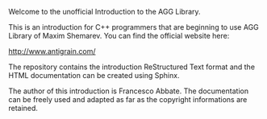 Welcome to the unofficial Introduction to the AGG Library.

This is an introduction for C++ programmers that are beginning to use AGG Library of Maxim Shemarev. You can find the official website here:

http://www.antigrain.com/

The repository contains the introduction ReStructured Text format and the HTML documentation can be created using Sphinx.

The author of this introduction is Francesco Abbate.
The documentation can be freely used and adapted as far as the copyright informations are retained.

